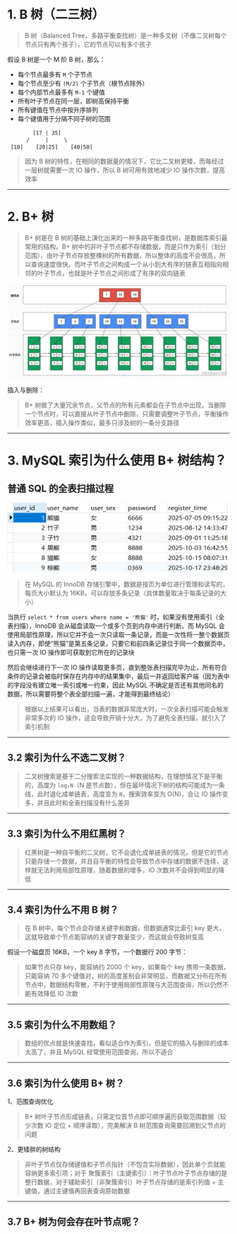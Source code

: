 
# 1. B 树（二三树）

>B 树（Balanced Tree，多路平衡查找树）是一种多叉树（不像二叉树每个节点只有两个孩子），它的节点可以有多个孩子

假设 B 树是一个 M 阶 B 树，那么：

- 每个节点最多有 `M` 个子节点
- 每个节点至少有 `⌈M/2⌉` 个子节点（根节点除外）
- 每个内部节点最多有 `M-1` 个键值
- 所有叶子节点在同一层，即树高保持平衡
- 所有键值在节点中按升序排列
- 每个键值用于分隔不同子树的范围

```less
        [17 | 35]
      /     |     \
 [10]    [20|25]    [40|50] 
```

>因为 B 树的特性，在相同的数据量的情况下，它比二叉树更矮，而每经过一层树就需要一次 IO 操作，所以 B 树可用有效地减少 IO 操作次数，提高效率

****
# 2. B+ 树

>B+ 树是在 B 树的基础上演化出来的一种多路平衡查找树，是数据库索引最常用的结构。B+ 树中的非叶子节点都不存储数据，而是只作为索引（划分范围），由叶子节点存放整棵树的所有数据，所以整体的高度不会很高，所以查询速度很快。而叶子节点之间构成一个从小到大有序的链表互相指向相邻的叶子节点，也就是叶子节点之间形成了有序的双向链表

![](images/B+%20树索引/file-20250522195021.png)

插入与删除：

>B+ 树做了大量冗余节点，父节点的所有元素都会在子节点中出现，当删除一个节点时，可以直接从叶子节点中删除，只需要调整叶子节点，平衡操作效率更高，插入操作类似，最多只涉及树的一条分支路径

****
# 3. MySQL 索引为什么使用 B+ 树结构？

## 普通 SQL 的全表扫描过程

![](images/B+%20树索引/file-20250522203937.png)

>在 MySQL 的 InnoDB 存储引擎中，数据是按页为单位进行管理和读写的，每页大小默认为 16KB，可以存放多条记录（具体数量取决于每条记录的大小）

当执行 `select * from users where name = '熊猫'` 时，如果没有使用索引（全表扫描），InnoDB 会从磁盘读取一个或多个页到内存中进行判断。而 MySQL 会使用局部性原理，所以它并不会一次只读取一条记录，而是一次性将一整个数据页读入内存，即使“熊猫”是第五条记录，只要它和前四条记录位于同一个数据页中，也只需一次 IO 操作即可获取到它所在的记录块

然后会继续进行下一次 IO 操作读取更多页，直到整张表扫描完毕为止，所有符合条件的记录会被临时保存在内存中的结果集中，最后一并返回给客户端（因为表中的字段没有建立唯一索引或唯一约束，因此 MySQL 不确定是否还有其他同名的数据，所以需要将整个表全部扫描一遍，才能得到最终结论）

>根据以上结果可以看出，当表的数据非常庞大时，一次全表扫描可能会触发非常多次的 IO 操作，这会导致开销十分大，为了避免全表扫描，就引入了索引机制

****
## 3.2 索引为什么不选二叉树？

>二叉树搜索是基于二分搜索法实现的一种数据结构，在理想情况下是平衡的，高度为 `log₂N`（N 是节点数），但在最坏情况下树的结构可能成为一条线，此时退化成单链表，高度变为 `N`，搜索效率变为 O(N)，会让 IO 操作变多，并且此时和全表扫描没有什么差异

****
## 3.3 索引为什么不用红黑树？

>红黑树是一种自平衡的二叉树，它不会退化成单链表的情况，但是它的节点只能存储一个数据，并且自平衡的特性会导致节点中存储的数据不连续，这样就无法利用局部性原理，随着数据的增多，IO 次数并不会得到明显的降低

****
## 3.4 索引为什么不用 B 树？

>在 B 树中，每个节点会存储关键字和数据，但数据通常比索引 key 更大，这就导致单个节点能容纳的关键字数量变少，而这就会导致树变高

假设一个磁盘页 16KB，一个 key 8 字节，一个数据行 200 字节：

>如果节点只存 key，能容纳约 2000 个 key，如果每个 key 携带一条数据，只能容纳 70 多个键值对，树的高度差别会非常明显，而数据又分布在所有节点中，数据结构零散，不利于使用局部性原理与大范围查询，所以仍然不能有效降低 IO 次数

****
## 3.5 索引为什么不用数组？

>数组的优点就是快速查找，看似适合作为索引，但是它的插入与删除的成本太高了，并且 MySQL 经常使用范围查询，所以不适合

****
## 3.6 索引为什么使用 B+ 树？

1、范围查询优化

>B+ 树叶子节点形成链表，只需定位首节点即可顺序遍历获取范围数据（较少次数 IO 定位 + 顺序读取），完美解决 B 树范围查询需要回溯到父节点的问题

2、更矮胖的树结构

>非叶子节点仅存储键值和子节点指针（不包含实际数据），因此单个页就能容纳更多索引项；对于 聚簇索引（主键索引）：叶子节点叶子节点存储的是整行数据，对于辅助索引（非聚簇索引）叶子节点存储的是索引列值 + 主键值，通过主键值再回表查询原始数据

****
## 3.7 B+ 树为何会存在叶节点呢？













